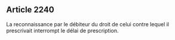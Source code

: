 Article 2240
----
La reconnaissance par le débiteur du droit de celui contre lequel il prescrivait
interrompt le délai de prescription.
